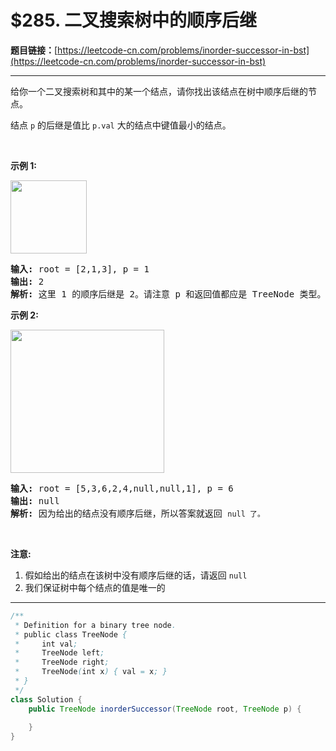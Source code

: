 # $285. 二叉搜索树中的顺序后继

**题目链接：**[https://leetcode-cn.com/problems/inorder-successor-in-bst](https://leetcode-cn.com/problems/inorder-successor-in-bst)

---

<div class="content__1Y2H">
 <div class="notranslate">
  <p>给你一个二叉搜索树和其中的某一个结点，请你找出该结点在树中顺序后继的节点。</p> 
  <p>结点&nbsp;<code>p</code>&nbsp;的后继是值比&nbsp;<code>p.val</code>&nbsp;大的结点中键值最小的结点。</p> 
  <p>&nbsp;</p> 
  <p><strong>示例 1:</strong></p> 
  <p><img style="height: 117px; width: 122px;" src="https://assets.leetcode.com/uploads/2019/01/23/285_example_1.PNG" alt=""></p> 
  <pre class="language-text"><strong>输入: </strong>root = [2,1,3], p = 1
<strong>输出: </strong>2
<strong>解析: </strong>这里 1 的顺序后继是 2。请注意 p 和返回值都应是 TreeNode 类型。
</pre> 
  <p><strong>示例&nbsp;2:</strong></p> 
  <p><img style="height: 229px; width: 246px;" src="https://assets.leetcode.com/uploads/2019/01/23/285_example_2.PNG" alt=""></p> 
  <pre class="language-text"><strong>输入: </strong>root = [5,3,6,2,4,null,null,1], p = 6
<strong>输出: </strong>null
<strong>解析: </strong>因为给出的结点没有顺序后继，所以答案就返回 <code>null 了。</code>
</pre> 
  <p>&nbsp;</p> 
  <p><strong>注意:</strong></p> 
  <ol> 
   <li>假如给出的结点在该树中没有顺序后继的话，请返回&nbsp;<code>null</code></li> 
   <li>我们保证树中每个结点的值是唯一的</li> 
  </ol> 
 </div>
</div>

---

```java
/**
 * Definition for a binary tree node.
 * public class TreeNode {
 *     int val;
 *     TreeNode left;
 *     TreeNode right;
 *     TreeNode(int x) { val = x; }
 * }
 */
class Solution {
    public TreeNode inorderSuccessor(TreeNode root, TreeNode p) {
        
    }
}
```